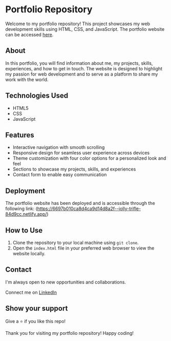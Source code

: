 # Portfolio Repository

Welcome to my portfolio repository! This project showcases my web development skills using HTML, CSS, and JavaScript. The portfolio website can be accessed [here]((https://6697b010ca8d4ca9d14d8a2f--jolly-trifle-84d9cc.netlify.app/)).

## About

In this portfolio, you will find information about me, my projects, skills, experiences, and how to get in touch. The website is designed to highlight my passion for web development and to serve as a platform to share my work with the world.

## Technologies Used

- HTML5
- CSS
- JavaScript

## Features

- Interactive navigation with smooth scrolling
- Responsive design for seamless user experience across devices
- Theme customization with four color options for a personalized look and feel
- Sections to showcase my projects, skills, and experiences
- Contact form to enable easy communication

## Deployment

The portfolio website has been deployed and is accessible through the following link: (https://6697b010ca8d4ca9d14d8a2f--jolly-trifle-84d9cc.netlify.app/)

## How to Use

1. Clone the repository to your local machine using `git clone`.
2. Open the `index.html` file in your preferred web browser to view the website locally.

## Contact

I'm always open to new opportunities and collaborations.

Connect me on [LinkedIn]((https://www.linkedin.com/in/pratik-kumar-77b3331b6)) <img src="https://cdn.iconscout.com/icon/free/png-256/linkedin-162-498418.png" width="15"> 

## Show your support

Give a ⭐ if you like this repo!

Thank you for visiting my portfolio repository! Happy coding!
